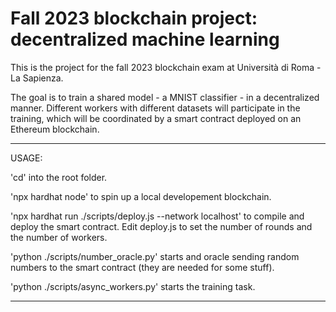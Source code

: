 # Fall 2023 blockchain project: decentralized machine learning

This is the project for the fall 2023 blockchain exam at Università di Roma - La Sapienza.

The goal is to train a shared model - a MNIST classifier - in a decentralized manner. 
Different workers with different datasets will participate in the training, which will be coordinated by a smart contract deployed on an Ethereum blockchain.

------
USAGE:

'cd' into the root folder.

'npx hardhat node' to spin up a local developement blockchain.

'npx hardhat run ./scripts/deploy.js --network localhost' to compile and deploy the smart contract. Edit deploy.js to set the number of rounds and the number of workers.

'python ./scripts/number_oracle.py' starts and oracle sending random numbers to the smart contract (they are needed for some stuff).

'python ./scripts/async_workers.py' starts the training task.

------

